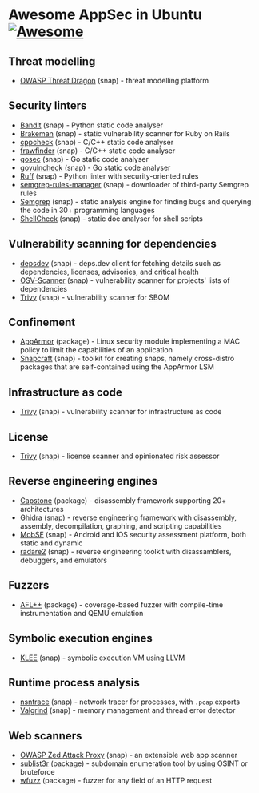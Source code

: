 # Awesome AppSec in Ubuntu [![Awesome](https://awesome.re/badge.svg)](https://awesome.re)

## Threat modelling

- [OWASP Threat Dragon](https://snapcraft.io/threat-dragon) (snap) - threat modelling platform

## Security linters

- [Bandit](https://snapcraft.io/bandit) (snap) - Python static code analyser
- [Brakeman](https://snapcraft.io/brakeman) (snap) - static vulnerability scanner for Ruby on Rails
- [cppcheck](https://snapcraft.io/cppcheck) (snap) - C/C++ static code analyser
- [frawfinder](https://snapcraft.io/flawfinder) (snap) - C/C++ static code analyser
- [gosec](https://snapcraft.io/gosec) (snap) - Go static code analyser
- [govulncheck](https://snapcraft.io/govulncheck) (snap) - Go static code analyser
- [Ruff](https://snapcraft.io/ruff) (snap) - Python linter with security-oriented rules
- [semgrep-rules-manager](https://snapcraft.io/semgrep-rules-manager) (snap) - downloader of third-party Semgrep rules
- [Semgrep](https://snapcraft.io/semgrep) (snap) - static analysis engine for finding bugs and querying the code in 30+ programming languages
- [ShellCheck](https://snapcraft.io/shellcheck) (snap) - static doe analyser for shell scripts

## Vulnerability scanning for dependencies

- [depsdev](https://snapcraft.io/depsdev) (snap) - deps.dev client for fetching details such as dependencies, licenses, advisories, and critical health
- [OSV-Scanner](https://snapcraft.io/osv-scanner) (snap) - vulnerability scanner for projects' lists of dependencies
- [Trivy](https://snapcraft.io/trivy) (snap) - vulnerability scanner for SBOM

## Confinement

- [AppArmor](https://packages.ubuntu.com/search?searchon=sourcenames&keywords=apparmor) (package) - Linux security module implementing a MAC policy to limit the capabilities of an application
- [Snapcraft](https://snapcraft.io/snapcraft) (snap) - toolkit for creating snaps, namely cross-distro packages that are self-contained using the AppArmor LSM

## Infrastructure as code

- [Trivy](https://snapcraft.io/trivy) (snap) - vulnerability scanner for infrastructure as code

## License

- [Trivy](https://snapcraft.io/trivy) (snap) - license scanner and opinionated risk assessor

## Reverse engineering engines

- [Capstone](https://packages.ubuntu.com/search?searchon=sourcenames&keywords=capstone) (package) - disassembly framework supporting 20+ architectures
- [Ghidra](https://snapcraft.io/ghidra) (snap) - reverse engineering framework with disassembly, assembly, decompilation, graphing, and scripting capabilities
- [MobSF](https://snapcraft.io/mobsf) (snap) - Android and IOS security assessment platform, both static and dynamic
- [radare2](https://snapcraft.io/radare2) (snap) - reverse engineering toolkit with disassamblers, debuggers, and emulators

## Fuzzers

- [AFL++](https://packages.ubuntu.com/search?searchon=sourcenames&keywords=aflplusplus) (package) - coverage-based fuzzer with compile-time instrumentation and QEMU emulation

## Symbolic execution engines

- [KLEE](https://snapcraft.io/klee) (snap) - symbolic execution VM using LLVM

## Runtime process analysis

- [nsntrace](https://snapcraft.io/nsntrace) (snap) - network tracer for processes, with `.pcap` exports
- [Valgrind](https://snapcraft.io/valgrind) (snap) - memory management and thread error detector

## Web scanners

- [OWASP Zed Attack Proxy](https://snapcraft.io/zaproxy) (snap) - an extensible web app scanner
- [sublist3r](https://packages.ubuntu.com/search?searchon=sourcenames&keywords=sublist3r) (package) - subdomain enumeration tool by using OSINT or bruteforce
- [wfuzz](https://packages.ubuntu.com/search?searchon=sourcenames&keywords=wfuzz) (package) - fuzzer for any field of an HTTP request

